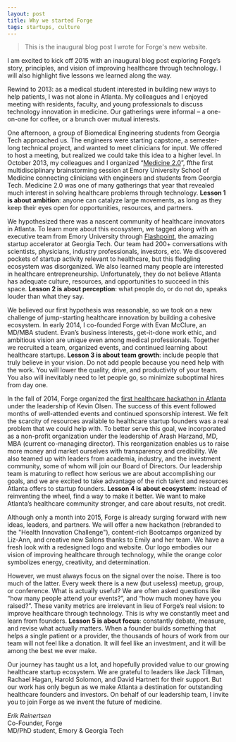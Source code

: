 ```yaml
---
layout: post
title: Why we started Forge
tags: startups, culture
---
```


> This is the inaugural blog post I wrote for Forge's new website.

I am excited to kick off 2015 with an inaugural blog post exploring Forge’s story, principles, and vision of improving healthcare through technology. I will also highlight five lessons we learned along the way.

Rewind to 2013: as a medical student interested in building new ways to help patients, I was not alone in Atlanta. My colleagues and I enjoyed meeting with residents, faculty, and young professionals to discuss technology innovation in medicine. Our gatherings were informal – a one-on-one for coffee, or a brunch over mutual interests.

One afternoon, a group of Biomedical Engineering students from Georgia Tech approached us. The engineers were starting capstone, a semester-long technical project, and wanted to meet clinicians for input. We offered to host a meeting, but realized we could take this idea to a higher level. In October 2013, my colleagues and I organized “[Medicine 2.0](http://forgehealth.org/reports/2013med20.pdf)”, ffthe first multidisciplinary brainstorming session at Emory University School of Medicine connecting clinicians with engineers and students from Georgia Tech. Medicine 2.0 was one of many gatherings that year that revealed much interest in solving healthcare problems through technology. **Lesson 1 is about ambition**: anyone can catalyze large movements, as long as they keep their eyes open for opportunities, resources, and partners.

We hypothesized there was a nascent community of healthcare innovators in Atlanta. To learn more about this ecosystem, we tagged along with an executive team from Emory University through [Flashpoint](flashpoint.gatech.edu), the amazing startup accelerator at Georgia Tech. Our team had 200+ conversations with scientists, physicians, industry professionals, investors, etc. We discovered pockets of startup activity relevant to healthcare, but this fledgling ecosystem was disorganized. We also learned many people are interested in healthcare entrepreneurship. Unfortunately, they do not believe Atlanta has adequate culture, resources, and opportunities to succeed in this space. **Lesson 2 is about perception**: what people do, or do not do, speaks louder than what they say.

We believed our first hypothesis was reasonable, so we took on a new challenge of jump-starting healthcare innovation by building a cohesive ecosystem. In early 2014, I co-founded Forge with Evan McClure, an MD/MBA student. Evan’s business interests, get-it-done work ethic, and ambitious vision are unique even among medical professionals. Together we recruited a team, organized events, and continued learning about healthcare startups. **Lesson 3 is about team growth**: include people that truly believe in your vision. Do not add people because you need help with the work. You will lower the quality, drive, and productivity of your team. You also will inevitably need to let people go, so minimize suboptimal hires from day one.

In the fall of 2014, Forge organized the [first healthcare hackathon in Atlanta](http://forgehealth.org/2014hackathonsummary.pdf) under the leadership of Kevin Olsen. The success of this event followed months of well-attended events and continued sponsorship interest. We felt the scarcity of resources available to healthcare startup founders was a real problem that we could help with. To better serve this goal, we incorporated as a non-profit organization under the leadership of Arash Harzand, MD, MBA (current co-managing director). This reorganization enables us to raise more money and market ourselves with transparency and credibility. We also teamed up with leaders from academia, industry, and the investment community, some of whom will join our Board of Directors. Our leadership team is maturing to reflect how serious we are about accomplishing our goals, and we are excited to take advantage of the rich talent and resources Atlanta offers to startup founders. **Lesson 4 is about ecosystem**: instead of reinventing the wheel, find a way to make it better. We want to make Atlanta’s healthcare community stronger, and care about results, not credit.

Although only a month into 2015, Forge is already surging forward with new ideas, leaders, and partners. We will offer a new hackathon (rebranded to the "Health Innovation Challenge"), content-rich Bootcamps organized by Liz-Ann, and creative new Salons thanks to Emily and her team. We have a fresh look with a redesigned logo and website. Our logo embodies our vision of improving healthcare through technology, while the orange color symbolizes energy, creativity, and determination.

However, we must always focus on the signal over the noise. There is too much of the latter. Every week there is a new (but useless) meetup, group, or conference. What is actually useful? We are often asked questions like “how many people attend your events?”, and “how much money have you raised?”. These vanity metrics are irrelevant in lieu of Forge’s real vision: to improve healthcare through technology. This is why we constantly meet and learn from founders. **Lesson 5 is about focus**: constantly debate, measure, and revise what actually matters. When a founder builds something that helps a single patient or a provider, the thousands of hours of work from our team will not feel like a donation. It will feel like an investment, and it will be among the best we ever make.

Our journey has taught us a lot, and hopefully provided value to our growing healthcare startup ecosystem. We are grateful to leaders like Jack Tillman, Rachael Hagan, Harold Solomon, and David Hartnett for their support. But our work has only begun as we make Atlanta a destination for outstanding healthcare founders and investors. On behalf of our leadership team, I invite you to join Forge as we invent the future of medicine.

*Erik Reinertsen*<br>
Co-Founder, Forge<br>
MD/PhD student, Emory & Georgia Tech
